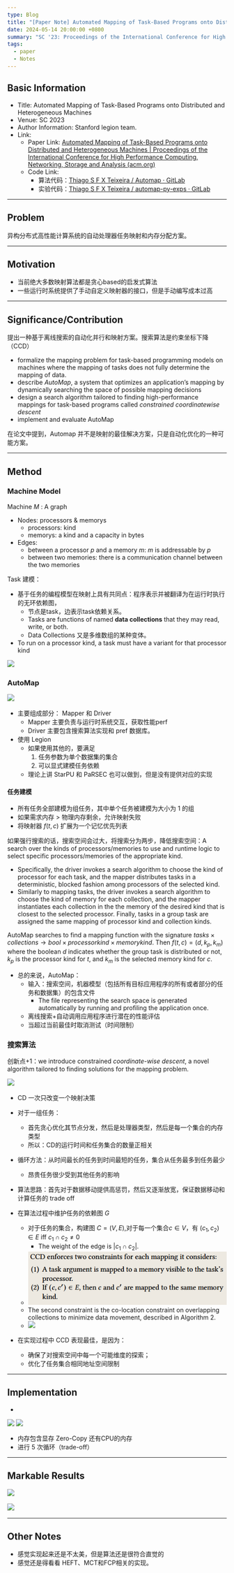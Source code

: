 ```yaml
---
type: Blog
title: "[Paper Note] Automated Mapping of Task-Based Programs onto Distributed and Heterogeneous Machines"
date: 2024-05-14 20:00:00 +0800
summary: "SC '23: Proceedings of the International Conference for High Performance Computing, Networking, Storage and Analysis"
tags:
  - paper
  - Notes
---
```

## Basic Information

- Title: Automated Mapping of Task-Based Programs onto Distributed and Heterogeneous Machines
- Venue: SC 2023
- Author Information: Stanford legion team.
- Link: 
	- Paper Link: [Automated Mapping of Task-Based Programs onto Distributed and Heterogeneous Machines | Proceedings of the International Conference for High Performance Computing, Networking, Storage and Analysis (acm.org)](https://dl.acm.org/doi/abs/10.1145/3581784.3607079)
	- Code Link: 
		- 算法代码：[Thiago S F X Teixeira / Automap · GitLab](https://gitlab.com/thiagotei/automap)
		- 实验代码：[Thiago S F X Teixeira / automap-py-exps · GitLab](https://gitlab.com/thiagotei/automap-py-exps)

---

## Problem

异构分布式高性能计算系统的自动处理器任务映射和内存分配方案。

---

## Motivation

- 当前绝大多数映射算法都是贪心based的启发式算法
- 一些运行时系统提供了手动自定义映射器的接口，但是手动编写成本过高

---

## Significance/Contribution

提出一种基于离线搜索的自动化并行和映射方案。搜索算法是约束坐标下降（CCD）

- formalize the mapping problem for task-based programming models on machines where the mapping of tasks does not fully determine the mapping of data.
- describe *AutoMap*, a system that optimizes an application’s mapping by dynamically searching the space of possible mapping decisions
- design a search algorithm tailored to finding high-performance mappings for task-based programs called *constrained coordinatewise descent*
- implement and evaluate AutoMap

在论文中提到，Automap 并不是映射的最佳解决方案，只是自动化优化的一种可能方案。

---

## Method

### Machine Model

Machine $M$ : A graph
- Nodes: processors & memorys
	- processors: kind
	- memorys:  a kind and a capacity in bytes
- Edges: 
	- between a processor $p$ and a memory $m$: $m$ is addressable by $p$
	- between two memories: there is a communication channel between the two memories

Task 建模：
- 基于任务的编程模型在映射上具有共同点：程序表示并被翻译为在运行时执行的无环依赖图，
	- 节点是task，边表示task依赖关系。
	- Tasks are functions of named **data collections** that they may read, write, or both.
	- Data Collections 又是多维数组的某种变体。
- To run on a processor kind, a task must have a variant for that processor kind

![](/static/images/5bb1354807abb61805bb654552cbc176.png)

### AutoMap

![](/static/images/0882b8d714164c8ecca5245be06924e4.png)
- 主要组成部分： Mapper 和 Driver
	- Mapper 主要负责与运行时系统交互，获取性能perf
	- Driver 主要包含搜索算法实现和 pref 数据库。
- 使用 Legion
	- 如果使用其他的，要满足
		1. 任务参数为单个数据集的集合
		2. 可以显式建模任务依赖
	- 理论上讲 StarPU 和 PaRSEC 也可以做到，但是没有提供对应的实现

#### 任务建模
- 所有任务全部建模为组任务，其中单个任务被建模为大小为 1 的组
- 如果需求内存 > 物理内存剩余，允许映射失败
- 将映射器 $f(t, c)$ 扩展为一个记忆优先列表

如果强行搜索的话，搜索空间会过大，将搜索分为两步，降低搜索空间：A search over the kinds of processors/memories to use and runtime logic to select specific processors/memories of the appropriate kind.
- Specifically, the driver invokes a search algorithm to choose the kind of processor for each task, and the mapper distributes tasks in a deterministic, blocked fashion among processors of the selected kind.
- Similarly to mapping tasks, the driver invokes a search algorithm to choose the kind of memory for each collection, and the mapper instantiates each collection in the the memory of the desired kind that is closest to the selected processor. Finally, tasks in a group task are assigned the same mapping of processor kind and collection kinds.

AutoMap searches to find a mapping function with the signature $tasks \times collections \rightarrow bool \times processor kind \times memory kind$. Then $f (t, c) = (d, k_p, k_m)$ where the boolean $d$ indicates whether the group task is distributed or not, $k_p$ is the processor kind for $t$, and $k_m$ is the selected memory kind for $c$.
- 总的来说，AutoMap：
	- 输入：搜索空间，机器模型（包括所有目标应用程序的所有或者部分的任务和数据集）的包含文件
		- The file representing the search space is generated automatically by running and profiling the application once.
	- 离线搜索+自动调用应用程序进行潜在的性能评估
	- 当超过当前最佳时取消测试（时间限制）

### 搜索算法

创新点+1：we introduce constrained *coordinate-wise descent*, a novel algorithm tailored to finding solutions for the mapping problem.

![](/static/images/275e32379d421ab162d6e08e115b3116.png)

- CD 一次只改变一个映射决策
- 对于一组任务：
	- 首先贪心优化其节点分发，然后是处理器类型，然后是每一个集合的内存类型
	- 所以：CD的运行时间和任务集合的数量正相关
- 循环方法：从时间最长的任务到时间最短的任务，集合从任务最多到任务最少
	- 昂贵任务很少受到其他任务的影响
- 算法思路：首先对于数据移动提供高惩罚，然后又逐渐放宽，保证数据移动和计算任务的 trade off
- 在算法过程中维护任务的依赖图 $G$
	- 对于任务的集合，构建图 $C = (V, E)$,对于每一个集合$c \in V$，有 $(c_1, c_2)\in E$ iff $c_1 \cap c_2 \neq 0$  
		- The weight of the edge is $|c_1 \cap c_2|$.
	- ![](public/static/images/f87b34ac4b023fada882679815de23b7.png)
	- The second constraint is the co-location constraint on overlapping collections to minimize data movement, described in Algorithm 2.
	- ![](/static/images/73ac461b979b2574d993363cb985c5e2.png)

- 在实现过程中 CCD 表现最佳，是因为：
	- 确保了对搜索空间中每一个可能维度的探索；
	- 优化了任务集合相同地址空间限制
---

## Implementation
- 
![](/static/images/e59100189dc65e2cda7f34767fd39ab6.png)
![](/static/images/f5767260807ab7d4fb102f6760a1e38e.png)
- 内存包含显存 Zero-Copy 还有CPU的内存
- 进行 5 次循环（trade-off）

---

## Markable Results

![](/static/images/1fef815870f7a70cae13683bfc1d5f7c.png)

![](/static/images/441675d44452fac0c1c2649ead50652d.png)

---

## Other Notes

- 感觉实现起来还是不太美，但是算法还是很符合直觉的
- 感觉还是得看看 HEFT、MCT和FCP相关的实现。
